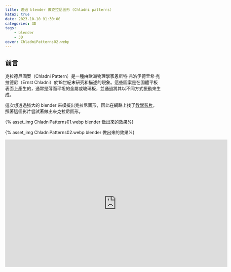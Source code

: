 ```yaml
---
title: 透過 blender 做克拉尼圖形 (Chladni patterns)
katex: true
date: 2023-10-10 01:30:00
categories: 3D
tags: 
    - blender
    - 3D
cover: ChladniPatterns02.webp
---
```


## 前言

克拉德尼圖案（Chladni Pattern）是一種由歐洲物理學家恩斯特·弗洛伊德里希·克拉德尼（Ernst Chladni）於18世紀末研究和描述的現象。這些圖案是在固體平板表面上產生的，通常是薄而平坦的金屬或玻璃板，並通過將其以不同方式振動來生成。

這次想透過強大的 blender 來模擬出克拉尼圖形，因此在網路上找了[教學影片](https://www.youtube.com/watch?v=Nqus6inp9Tk)，照著這個影片嘗試著做出來克拉尼圖形。

{% asset_img ChladniPatterns01.webp blender 做出來的效果%}

{% asset_img ChladniPatterns02.webp blender 做出來的效果%}

<div style="text-align:center">
<iframe width="720" height="412" src="https://www.youtube.com/embed/24Gd1EyiL1U?si=bOKrzngwiZFkLb8D" title="YouTube video player" frameborder="0" allow="accelerometer; autoplay; clipboard-write; encrypted-media; gyroscope; picture-in-picture; web-share" allowfullscreen></iframe>
</div>
